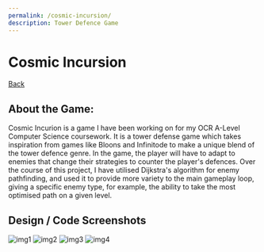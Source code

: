 ```yaml
---
permalink: /cosmic-incursion/
description: Tower Defence Game
---
```

# Cosmic Incursion
[Back](https://banrescoding.github.io/Portfolio/)
## About the Game:
Cosmic Incurion is a game I have been working on for my OCR A-Level Computer Science coursework. It is a tower defense game which takes inspiration from games like Bloons and Infinitode to make a unique blend of the tower defence genre. In the game, the player will have to adapt to enemies that change their strategies to counter the player's defences. Over the course of this project, I have utilised Dijkstra's algorithm for enemy pathfinding, and used it to provide more variety to the main gameplay loop, giving a specific enemy type, for example, the ability to take the most optimised path on a given level.
## Design / Code Screenshots
![img1](/Portfolio/Images/TDGame/PXL_20211125_113356125.jpg) ![img2](/Portfolio/Images/TDGame/PXL_20211125_113247153.MP.jpg) ![img3](/Portfolio/Images/TDGame/PXL_20211125_113508981.jpg) ![img4](/Portfolio/Images/TDGame/PXL_20211125_113541515.jpg)
